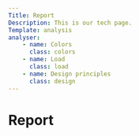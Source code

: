 ```yaml
---
Title: Report
Description: This is our tech page.
Template: analysis
analyser:
    - name: Colors
      class: colors
    - name: Load
      class: load
    - name: Design principles
      class: design
---
```


Report
==========================